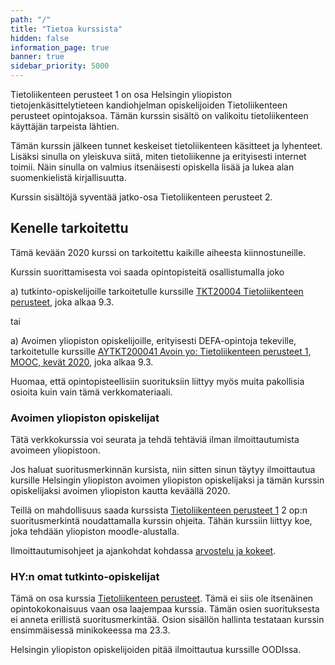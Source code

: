 ```yaml
---
path: "/"
title: "Tietoa kurssista"
hidden: false
information_page: true
banner: true
sidebar_priority: 5000
---
```


Tietoliikenteen perusteet 1 on osa Helsingin yliopiston tietojenkäsittelytieteen kandiohjelman opiskelijoiden Tietoliikenteen perusteet opintojaksoa.  Tämän kurssin sisältö on valikoitu tietoliikenteen käyttäjän tarpeista lähtien.

Tämän kurssin jälkeen tunnet keskeiset tietoliikenteen käsitteet ja lyhenteet. Lisäksi sinulla on yleiskuva siitä, miten tietoliikenne ja erityisesti internet toimii. Näin sinulla on valmius itsenäisesti opiskella lisää ja lukea alan suomenkielistä kirjallisuutta.

Kurssin sisältöjä syventää jatko-osa Tietoliikenteen perusteet 2.

## Kenelle tarkoitettu

Tämä kevään 2020 kurssi on tarkoitettu kaikille aiheesta kiinnostuneille.

Kurssin suorittamisesta voi saada opintopisteitä osallistumalla joko

a) tutkinto-opiskelijoille tarkoitetulle kurssille [TKT20004 Tietoliikenteen perusteet](https://courses.helsinki.fi/fi/tkt20004/131058728), joka alkaa 9.3.

tai

a) Avoimen yliopiston opiskelijoille, erityisesti DEFA-opintoja tekeville, tarkoitetulle kurssille [AYTKT200041 Avoin yo: Tietoliikenteen perusteet 1, MOOC, kevät 2020](https://courses.helsinki.fi/fi/aytkt200041/130350119), joka alkaa 9.3.

Huomaa, että opintopisteellisiin suorituksiin liittyy myös muita pakollisia osioita kuin vain tämä verkkomateriaali.

### Avoimen yliopiston opiskelijat

Tätä verkkokurssia voi seurata ja tehdä tehtäviä ilman ilmoittautumista avoimeen yliopistoon.

Jos haluat suoritusmerkinnän kursista, niin sitten sinun täytyy ilmoittautua kursille Helsingin yliopiston avoimen yliopiston opiskelijaksi ja tämän kurssin opiskelijaksi avoimen yliopiston kautta keväällä 2020.

Teillä on mahdollisuus saada kurssista [Tietoliikenteen perusteet 1](https://courses.helsinki.fi/fi/aytkt200041/130350119) 2 op:n suoritusmerkintä noudattamalla kurssin ohjeita. Tähän kurssiin liittyy koe, joka tehdään yliopiston moodle-alustalla.

Ilmoittautumisohjeet ja ajankohdat kohdassa [arvostelu ja kokeet](./arvostelu-ja-kokeet).




### HY:n omat tutkinto-opiskelijat

Tämä on osa kurssia [Tietoliikenteen perusteet](https://courses.helsinki.fi/fi/tkt20004/131058728). Tämä ei siis ole itsenäinen opintokokonaisuus vaan osa laajempaa kurssia. Tämän osien suorituksesta ei anneta erillistä suoritusmerkintää. Osion sisällön hallinta testataan kurssin ensimmäisessä minikokeessa ma 23.3.

Helsingin yliopiston opiskelijoiden pitää ilmoittautua kurssille OODIssa.

